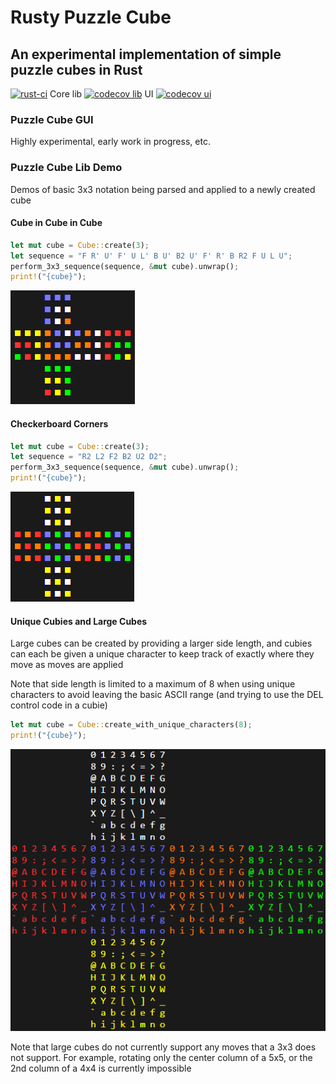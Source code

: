 # Rusty Puzzle Cube

## An experimental implementation of simple puzzle cubes in Rust

<!-- [![codecov](https://codecov.io/gh/MikeCroall/rusty-puzzle-cube/graph/badge.svg?precision=1&token=FAL4WFJ2ID)](https://codecov.io/gh/MikeCroall/rusty-puzzle-cube) -->
<!-- todo remove old coverage badge ^ and set new ones to main branch when merged v  -->

[![rust-ci](https://github.com/MikeCroall/rusty-puzzle-cube/actions/workflows/rust-ci.yml/badge.svg)](https://github.com/MikeCroall/rusty-puzzle-cube/actions) Core lib [![codecov lib](https://codecov.io/gh/MikeCroall/rusty-puzzle-cube/branch/3d/graph/badge.svg?flag=lib&precision=1&token=FAL4WFJ2ID)](https://codecov.io/gh/MikeCroall/rusty-puzzle-cube) UI [![codecov ui](https://codecov.io/gh/MikeCroall/rusty-puzzle-cube/branch/3d/graph/badge.svg?flag=ui&precision=1&token=FAL4WFJ2ID)](https://codecov.io/gh/MikeCroall/rusty-puzzle-cube)

### Puzzle Cube GUI

Highly experimental, early work in progress, etc.

### Puzzle Cube Lib Demo

Demos of basic 3x3 notation being parsed and applied to a newly created cube

#### Cube in Cube in Cube

```rust
let mut cube = Cube::create(3);
let sequence = "F R' U' F' U L' B U' B2 U' F' R' B R2 F U L U";
perform_3x3_sequence(sequence, &mut cube).unwrap();
print!("{cube}");
```

![Cube in Cube in Cube output screenshot](img/cube-in-cube-in-cube.png)

#### Checkerboard Corners

```rust
let mut cube = Cube::create(3);
let sequence = "R2 L2 F2 B2 U2 D2";
perform_3x3_sequence(sequence, &mut cube).unwrap();
print!("{cube}");
```

![Checkerboard Corners output screenshot](img/checkerboard-corners.png)

#### Unique Cubies and Large Cubes

Large cubes can be created by providing a larger side length, and cubies can each be given a unique character to keep track of exactly where they move as moves are applied

Note that side length is limited to a maximum of 8 when using unique characters to avoid leaving the basic ASCII range (and trying to use the DEL control code in a cubie)

```rust
let mut cube = Cube::create_with_unique_characters(8);
print!("{cube}");
```

![Big Cube and Unique Cubie output screenshot](img/big-cube-unique-cubie.png)

Note that large cubes do not currently support any moves that a 3x3 does not support.
For example, rotating only the center column of a 5x5, or the 2nd column of a 4x4 is currently impossible
